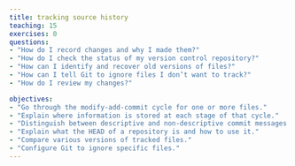 ```yaml
---
title: tracking source history
teaching: 15
exercises: 0
questions:
- "How do I record changes and why I made them?"
- "How do I check the status of my version control repository?"
- "How can I identify and recover old versions of files?"
- "How can I tell Git to ignore files I don’t want to track?"
- "How do I review my changes?"

objectives:
- "Go through the modify-add-commit cycle for one or more files."
- "Explain where information is stored at each stage of that cycle."
- "Distinguish between descriptive and non-descriptive commit messages."
- "Explain what the HEAD of a repository is and how to use it."
- "Compare various versions of tracked files."
- "Configure Git to ignore specific files."
---
```

